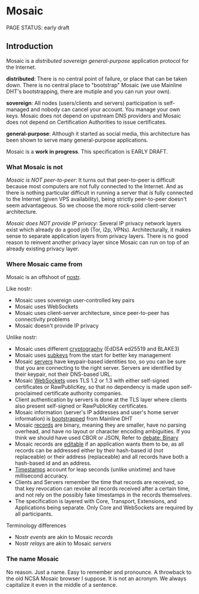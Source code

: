 # Mosaic

<status>PAGE STATUS: early draft</status>

## Introduction

Mosaic is a *distributed* *sovereign* *general-purpose* application protocol for the Internet.

**distributed**: There is no central point of failure, or place that can be taken down. There is no central place to "bootstrap" Mosaic (we use Mainline DHT's bootstrapping, there are mutiple and you can run your own).

**sovereign**: All nodes (users/clients and servers) participation is self-managed and nobody can cancel your account. You manage your own keys. Mosaic does not depend on upstream DNS providers and Mosaic does not depend on Certification Authorities to issue certificates.

**general-purpose**: Although it started as social media, this architecture has been shown to serve many general-purpose applications.

Mosaic is a **work in progress**.  This specification is EARLY DRAFT.

### What Mosaic is not

*Mosaic is NOT peer-to-peer*: It turns out that peer-to-peer is difficult because most computers are not fully connected to the Internet. And as there is nothing particular difficult in running a server that *is* fully connected to the Internet (given VPS availability), being strictly peer-to-peer doesn't seem advantageous. So we choose the more rock-solid client-server architecture.

*Mosaic does NOT provide IP privacy*: Several IP privacy network layers exist which already do a good job (Tor, i2p, VPNs). Architecturally, it makes sense to separate application layers from privacy layers. There is no good reason to reinvent another privacy layer since Mosaic can run on top of an already existing privacy layer.

### Where Mosaic came from

Mosaic is an offshoot of [nostr](https://github.com/nostr-protocol).

Like nostr:

* Mosaic uses sovereign user-controlled key pairs
* Mosaic uses WebSockets
* Mosaic uses client-server architecture, since peer-to-peer has connectivity problems
* Mosaic doesn't provide IP privacy

Unlike nostr:

* Mosaic uses different [cryptography](cryptography.md) (EdDSA ed25519 and BLAKE3)
* Mosaic uses [subkeys](identity.md#master-keys-and-subkeys) from the start for better key management
* Mosaic [servers](identity.md#users-and-servers) have keypair-based identities too, so you can be sure that
  you are connecting to the right server. Servers are identified by their
  keypair, not their DNS-based URL.
* Mosaic [WebSockets](websockets.md) uses TLS 1.2 or 1.3 with either
  self-signed certificates or RawPublicKey, so that no dependency is made upon
  self-proclaimed certificate authority companies.
* Client authentication by servers is done at the TLS layer where clients
  also present self-signed or RawPublicKey certificates.
* Mosaic information (server's IP addresses and user's home server information)
  is [bootstrapped](bootstrap.md) from Mainline DHT
* Mosaic [records](record.md) are binary, meaning they are smaller,
  have no parsing overhead, and have no layout or character encoding
  ambiguities. If you think we should have used CBOR or JSON,
  Refer to
  [debate: Binary](https://github.com/SteveFarroll/mosaic-spec/issues/8)
* Mosaic records are [editable](reference.md) if an application wants them to
  be, as all records can be addressed either by their hash-based id (not
  replaceable) or their address (replaceable) and all records have both a
  hash-based id and an address.
* [Timestamps](timestamps.md) account for leap seconds (unlike unixtime) and
  have millisecond accuracy.
* Clients and Servers remember the time that records are received, so that
  key revocation can revoke all records received after a certain time,
  and not rely on the possibly fake timestamps in the records themselves.
* The specification is layered with Core, Transport, Extensions, and
  Applications being separate. Only Core and WebSockets are required by
  all participants.


Terminology differences

* Nostr *events* are akin to Mosaic *records*
* Nostr *relays* are akin to Mosaic *servers*

### The name Mosaic

No reason. Just a name. Easy to remember and pronounce. A throwback to
the old NCSA Mosaic browser I suppose. It is not an acronym. We always
capitalize it even in the middle of a sentence.
